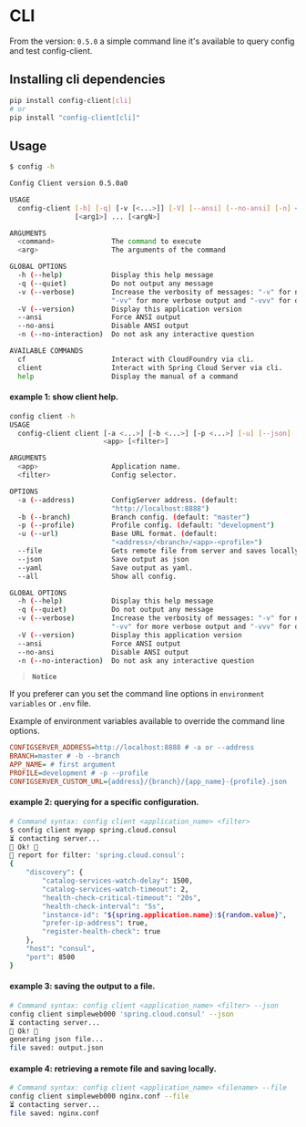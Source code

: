 # CLI

From the version: `0.5.0` a simple command line it's available to query config and test config-client.

## Installing cli dependencies

```bash
pip install config-client[cli]
# or
pip install "config-client[cli]"
```

## Usage

```bash
$ config -h

Config Client version 0.5.0a0

USAGE
  config-client [-h] [-q] [-v [<...>]] [-V] [--ansi] [--no-ansi] [-n] <command>
                [<arg1>] ... [<argN>]

ARGUMENTS
  <command>              The command to execute
  <arg>                  The arguments of the command

GLOBAL OPTIONS
  -h (--help)            Display this help message
  -q (--quiet)           Do not output any message
  -v (--verbose)         Increase the verbosity of messages: "-v" for normal output,
                         "-vv" for more verbose output and "-vvv" for debug
  -V (--version)         Display this application version
  --ansi                 Force ANSI output
  --no-ansi              Disable ANSI output
  -n (--no-interaction)  Do not ask any interactive question

AVAILABLE COMMANDS
  cf                     Interact with CloudFoundry via cli.
  client                 Interact with Spring Cloud Server via cli.
  help                   Display the manual of a command
```

#### example 1: show client help.

```bash
config client -h
USAGE
  config-client client [-a <...>] [-b <...>] [-p <...>] [-u] [--json] [--yaml] [--all]
                       <app> [<filter>]

ARGUMENTS
  <app>                  Application name.
  <filter>               Config selector.

OPTIONS
  -a (--address)         ConfigServer address. (default:
                         "http://localhost:8888")
  -b (--branch)          Branch config. (default: "master")
  -p (--profile)         Profile config. (default: "development")
  -u (--url)             Base URL format. (default:
                         "<address>/<branch>/<app>-<profile>")
  --file                 Gets remote file from server and saves locally.
  --json                 Save output as json
  --yaml                 Save output as yaml.
  --all                  Show all config.

GLOBAL OPTIONS
  -h (--help)            Display this help message
  -q (--quiet)           Do not output any message
  -v (--verbose)         Increase the verbosity of messages: "-v" for normal output,
                         "-vv" for more verbose output and "-vvv" for debug
  -V (--version)         Display this application version
  --ansi                 Force ANSI output
  --no-ansi              Disable ANSI output
  -n (--no-interaction)  Do not ask any interactive question
```

> **`Notice`**

If you preferer can you set the command line options in `environment variables` or `.env` file.

Example of environment variables available to override the command line options.

```ini
CONFIGSERVER_ADDRESS=http://localhost:8888 # -a or --address
BRANCH=master # -b --branch
APP_NAME= # first argument
PROFILE=development # -p --profile
CONFIGSERVER_CUSTOM_URL={address}/{branch}/{app_name}-{profile}.json
```

#### example 2: querying for a specific configuration.

```bash
# Command syntax: config client <application_name> <filter>
$ config client myapp spring.cloud.consul
⏳ contacting server...
🤩 Ok! 🤩
📄 report for filter: 'spring.cloud.consul':
{
    "discovery": {
        "catalog-services-watch-delay": 1500,
        "catalog-services-watch-timeout": 2,
        "health-check-critical-timeout": "20s",
        "health-check-interval": "5s",
        "instance-id": "${spring.application.name}:${random.value}",
        "prefer-ip-address": true,
        "register-health-check": true
    },
    "host": "consul",
    "port": 8500
}
```

#### example 3: saving the output to a file.

```bash
# Command syntax: config client <application_name> <filter> --json
config client simpleweb000 'spring.cloud.consul' --json
⏳ contacting server...
💖 Ok! 💖
generating json file...
file saved: output.json
```

#### example 4: retrieving a remote file and saving locally.

```bash
# Command syntax: config client <application_name> <filename> --file
config client simpleweb000 nginx.conf --file  
⏳ contacting server...
file saved: nginx.conf
```
